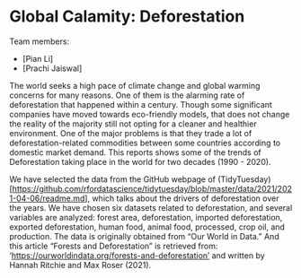 # Global Calamity: Deforestation

Team members:

* [Pian Li]
* [Prachi Jaiswal]




The world seeks a high pace of climate change and global warming concerns for many reasons. One of them is the alarming rate of deforestation that happened within a century. Though some significant companies have moved towards eco-friendly models, that does not change the reality of the majority still not opting for a cleaner and healthier environment. One of the major problems is that they trade a lot of deforestation-related commodities between some countries according to domestic market demand. This reports shows some of the trends of Deforestation taking place in the world for two decades (1990 - 2020).


We have selected the data from the GitHub webpage of (TidyTuesday) [https://github.com/rfordatascience/tidytuesday/blob/master/data/2021/2021-04-06/readme.md], which talks about the drivers of deforestation over the years. We have chosen six datasets related to deforestation, and several variables are analyzed: forest area, deforestation, imported deforestation, exported deforestation, human food, animal food, processed, crop oil, and production. The data is originally obtained from “Our World in Data.” And this article “Forests and Deforestation” is retrieved from: ‘https://ourworldindata.org/forests-and-deforestation’ and written by Hannah Ritchie and Max Roser (2021).